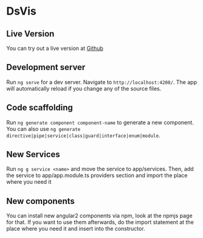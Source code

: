 # DsVis

## Live Version

You can try out a live version at [Github](https://adiehl.github.io/ds-vis/)

## Development server

Run `ng serve` for a dev server. Navigate to `http://localhost:4200/`. The app will automatically reload if you change any of the source files.

## Code scaffolding

Run `ng generate component component-name` to generate a new component. You can also use `ng generate directive|pipe|service|class|guard|interface|enum|module`.

## New Services

Run `ng g service <name>` and move the service to app/services.
Then, add the service to app/app.module.ts providers section and import the place where you need it

## New components

You can install new angular2 components via npm, look at the npmjs page for that. If you want to use
them afterwards, do the import statement at the place where you need it and insert into the constructor.


